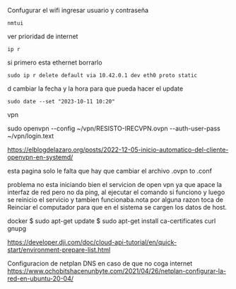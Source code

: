 Confugurar el wifi ingresar usuario y contraseña

    nmtui

ver prioridad de internet

    ip r

si primero esta ethernet borrarlo

    sudo ip r delete default via 10.42.0.1 dev eth0 proto static

d
cambiar la fecha y la hora para que pueda hacer el update

    sudo date --set "2023-10-11 10:20"

vpn

sudo openvpn --config ~/vpn/RESISTO-IRECVPN.ovpn --auth-user-pass ~/vpn/login.text

https://elblogdelazaro.org/posts/2022-12-05-inicio-automatico-del-cliente-openvpn-en-systemd/

esta pagina solo le falta que hay que cambiar el archivo .ovpn to .conf

problema no esta iniciando bien el servicion de open vpn ya que apace la interfaz de red pero no da ping, al ejecutar el comando si funciono y luego se reinicio el servicio y tambien funcionaba.nota por alguna razon toca de Reinciar el computador para que en el sistema se cargen los datos de host.

docker
$ sudo apt-get update
$ sudo apt-get install ca-certificates curl gnupg

https://developer.dji.com/doc/cloud-api-tutorial/en/quick-start/environment-prepare-list.html

Configuracion de netplan DNS en caso de que no coga internet
https://www.ochobitshacenunbyte.com/2021/04/26/netplan-configurar-la-red-en-ubuntu-20-04/
